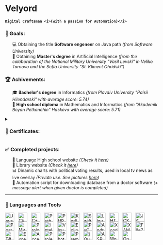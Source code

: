 # Velyord

**`Digital Craftsman <i>(with a passion for Automation)</i>`**

### 🎯 Goals:
<ul>
  💻 Obtaining the title <strong>Software engeneer</strong> on Java path <i>(from Software University)</i><br />
  🤖 Obtaining <strong>Master's degree</strong> in Artificial Intelligence <i>(from the colaboration of the National Military University "Vasil Levski" in Veliko Tarnovo and the Sofia University "St. Kliment Ohridski")</i>
</ul>

### 🏆 Achivements:
<ul>
  🎓 <strong>Bachelor's degree</strong> in Informatics <i>(from Plovdiv University "Paisii Hilendarski" with average score: 5.74)</i><br />
  🏫 <strong>High school diploma</strong> in Mathematics and Informatics <i>(from "Akademik Boyan Petkanchin" Haskovo with average score: 5.71)</i>
</ul>

<details>
  <summary><h3>🏅 Certificates:</h3></summary>
  <ul>
    <details>
      <summary>SoftUni</summary>
      <ul>
        <li>
          <i>13.12.22</i> - Successfully completed a course <strong>Programming Basics</strong> with 6.00
        </li>
        <li>
          <i>23.11.22</i> - Successfully completed a course <strong>Android Development with Kotlin</strong> with 5.76
        </li>
      </ul>
    </details>
    <details>
      <summary>IXth International Conference of Young Scientists - Plovdiv 2022</summary>
      <ul>
        <li>
          <i>14.07.22</i> - <strong>Presenting a scientific paper</strong> entitled "Lesson in IT with artificial intelligence GalaAI"
        </li>
        <li>
          <i>14.07.22</i> - <strong>Best presentation</strong> in the scientific section "TECHNICS AND TECHNOLOGIES"
        </li>
      </ul>
    </details>
    <details>
      <summary>Mental Arithmetic:</summary>
      <ul>
        <li>
          <i>07.01.22</i> - Successfully completed the training and passed the examination on knowledge of mental arithmetic - <strong>Level 4</strong>
        </li>
        <li>
          <i>10.01.20</i> - Successfully completed the training and passed the examination on knowledge of mental arithmetic - <strong>Level 3</strong>
        </li>
        <li>
          <i>30.07.19</i> - Successfully completed the training and passed the examination on knowledge of mental arithmetic - <strong>Level 2</strong>
        </li>
        <li>
          <i>15.03.19</i> - Successfully completed the training and passed the examination on knowledge of mental arithmetic - <strong>Level 1</strong>
        </li>
      </ul>
    </details>
  </ul>  
</details>

### ✅ Completed projects:
<ul>
  🏫 Language High school website <i>(Check it <a href="https://www.eg-dg-bg.com" target="_blank">here</a>)</i><br />
  📖 Library website <i>(Check it <a href="http://dglib.escom.bg" target="_blank">here</a>)</i><br />
  📊 Dinamic charts with political voting results, used in local tv news as live overlay <i>(Private use. See pictures <a href="https://imgur.com/a/rSxJx7K" target="_blank">here</a>)</i><br />
  🤖 Automation script for downloading database from a doctor software <i>(+ message alert when given doctor is completed)</i>
</ul> 

---

### 🧰 Languages and Tools

<img align="left" alt="Java" width="30px" style="padding-right:10px;" src="https://cdn.jsdelivr.net/gh/devicons/devicon/icons/java/java-original.svg"/>
<img align="left" alt="C#" width="30px" style="padding-right:10px;" src="https://cdn.jsdelivr.net/gh/devicons/devicon/icons/csharp/csharp-original.svg"/>
<img align="left" alt="C++" width="30px" style="padding-right:10px;" src="https://cdn.jsdelivr.net/gh/devicons/devicon/icons/cplusplus/cplusplus-original.svg"/>
<img align="left" alt="Python" width="30px" style="padding-right:10px;" src="https://cdn.jsdelivr.net/gh/devicons/devicon/icons/python/python-original.svg"/>
<img align="left" alt="PHP" width="30px" style="padding-right:10px;" src="https://cdn.jsdelivr.net/gh/devicons/devicon/icons/php/php-original.svg"/>
<img align="left" alt="Kotlin" width="30px" style="padding-right:10px;" src="https://cdn.jsdelivr.net/gh/devicons/devicon/icons/kotlin/kotlin-original.svg"/>
<img align="left" alt="Swift" width="30px" style="padding-right:10px;" src="https://cdn.jsdelivr.net/gh/devicons/devicon/icons/swift/swift-original.svg"/>
<img align="left" alt="Linux" width="30px" style="padding-right:10px;" src="https://cdn.jsdelivr.net/gh/devicons/devicon/icons/linux/linux-original.svg"/>
<img align="left" alt="HTML" width="30px" style="padding-right:10px;" src="https://cdn.jsdelivr.net/gh/devicons/devicon/icons/html5/html5-original.svg"/>
<img align="left" alt="CSS" width="30px" style="padding-right:10px;" src="https://cdn.jsdelivr.net/gh/devicons/devicon/icons/css3/css3-original.svg"/>
<img align="left" alt="JS" width="30px" style="padding-right:10px;" src="https://cdn.jsdelivr.net/gh/devicons/devicon/icons/javascript/javascript-original.svg"/>
<img align="left" alt="Postgresql" width="30px" style="padding-right:10px;" src="https://www.svgrepo.com/show/354200/postgresql.svg"/>
<img align="left" alt="MySQL" width="30px" style="padding-right:10px;" src="https://cdn.jsdelivr.net/gh/devicons/devicon/icons/mysql/mysql-original-wordmark.svg"/>
<img align="left" alt="Prolog" width="30px" style="padding-right:10px;" src="https://www.svgrepo.com/show/374005/prolog.svg"/>
<img align="left" alt="intelliJ" width="30px" style="padding-right:10px;" src="https://www.svgrepo.com/show/353906/intellij-idea.svg"/>
<img align="left" alt="Visual Studio" width="30px" style="padding-right:10px;" src="https://www.svgrepo.com/show/354520/visual-studio.svg"/>
<img align="left" alt="Eclipse" width="30px" style="padding-right:10px;" src="https://www.svgrepo.com/show/353685/eclipse-icon.svg"/>
<img align="left" alt="PyCharm" width="30px" style="padding-right:10px;" src="https://www.svgrepo.com/show/354237/pycharm.svg"/>
<img align="left" alt="Android Studio" width="30px" style="padding-right:10px;" src="https://img.icons8.com/color/512/android-studio--v3.png"/>
<img align="left" alt="Xcode" width="30px" style="padding-right:10px;" src="https://img.icons8.com/color/512/xcode.png"/>
<img align="left" alt="XAMPP" width="30px" style="padding-right:10px;" src="https://www.svgrepo.com/show/354575/xampp.svg"/>
<img align="left" alt="FileZilla" width="30px" style="padding-right:10px;" src="https://img.icons8.com/color/512/filezilla.png"/>
<img align="left" alt="GitHub" width="30px" style="padding-right:10px;" src="https://www.svgrepo.com/show/475654/github-color.svg"/>
<img align="left" alt="Excel" width="30px" style="padding-right:10px;" src="https://www.svgrepo.com/show/373589/excel.svg"/>
<img align="left" alt="Access" width="30px" style="padding-right:10px;" src="https://www.svgrepo.com/show/373415/access.svg"/>
<img align="left" alt="Project" width="30px" style="padding-right:10px;" src="https://img.icons8.com/color/512/microsoft-project-2019.png"/>
<img align="left" alt="PhotoShop" width="30px" style="padding-right:10px;" src="https://www.svgrepo.com/show/373968/photoshop.svg"/>
<img align="left" alt="PremierePro" width="30px" style="padding-right:10px;" src="https://www.svgrepo.com/show/452150/adobe-premiere.svg"/>
<img align="left" alt="jQuery" width="30px" style="padding-right:10px;" src="https://cdn.jsdelivr.net/gh/devicons/devicon/icons/jquery/jquery-plain-wordmark.svg"/>
<img align="left" alt="ASP.Net" width="30px" style="padding-right:10px;" src="https://www.svgrepo.com/show/373442/asp.svg"/>
<img align="left" alt="WordPress" width="30px" style="padding-right:10px;" src="https://www.svgrepo.com/show/475696/wordpress-color.svg"/>
<img align="left" alt="OpenCart" width="30px" style="padding-right:10px;" src="https://img.icons8.com/color/512/opencart.png"/>
